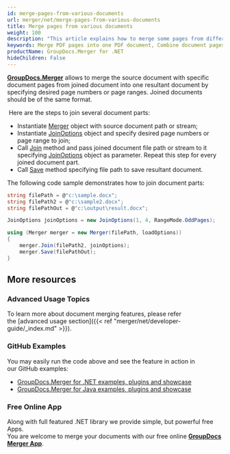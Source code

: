 ```yaml
---
id: merge-pages-from-various-documents
url: merger/net/merge-pages-from-various-documents
title: Merge pages from various documents
weight: 100
description: "This article explains how to merge some pages from different documents into single PDF, DOCX, Excel or PowerPoint document using GroupDocs.Merger for .NET."
keywords: Merge PDF pages into one PDF document, Combine document pages into single document, Merge pages into document using GroupDocs.Merger for .NET
productName: GroupDocs.Merger for .NET
hideChildren: False
---
```

**[GroupDocs.Merger](https://products.groupdocs.com/merger/net)** allows to merge the source document with specific document pages from joined document into one resultant document by specifying desired page numbers or page ranges. Joined documents should be of the same format.

 Here are the steps to join several document parts:

*   Instantiate [Merger](https://apireference.groupdocs.com/net/merger/groupdocs.merger/merger) object with source document path or stream;
*   Instantiate [JoinOptions](https://apireference.groupdocs.com/net/merger/groupdocs.merger.domain.options/joinoptions) object and specify desired page numbers or page range to join;
*   Call [Join](https://apireference.groupdocs.com/net/merger/groupdocs.merger.merger/join/methods/3) method and pass joined document file path or stream to it specifying [JoinOptions](https://apireference.groupdocs.com/net/merger/groupdocs.merger.domain.options/joinoptions) object as parameter. Repeat this step for every joined document part.
*   Call [Save](https://apireference.groupdocs.com/net/merger/groupdocs.merger.merger/save/methods/1) method specifying file path to save resultant document.

The following code sample demonstrates how to join document parts:

```csharp
string filePath = @"c:\sample.docx";
string filePath2 = @"c:\sample2.docx";
string filePathOut = @"c:\output\result.docx";

JoinOptions joinOptions = new JoinOptions(1, 4, RangeMode.OddPages);

using (Merger merger = new Merger(filePath, loadOptions))
{
    merger.Join(filePath2, joinOptions);
    merger.Save(filePathOut);
}
```

## More resources
### Advanced Usage Topics 
To learn more about document merging features, please refer the [advanced usage section]({{< ref "merger/net/developer-guide/_index.md" >}}).

### GitHub Examples 
You may easily run the code above and see the feature in action in our GitHub examples:
*   [GroupDocs.Merger for .NET examples, plugins and showcase](https://github.com/groupdocs-merger/GroupDocs.Merger-for-.NET)    
*   [GroupDocs.Merger for Java examples, plugins and showcase](https://github.com/groupdocs-merger/GroupDocs.Merger-for-Java)    

### Free Online App

Along with full featured .NET library we provide simple, but powerful free Apps.  
You are welcome to merge your documents with our free online **[GroupDocs Merger App](https://products.groupdocs.app/merger)**.
